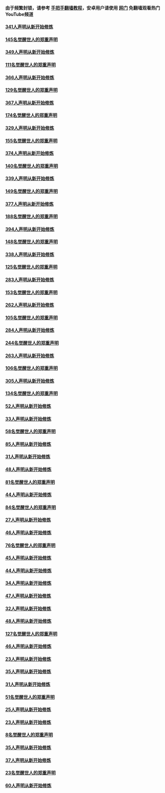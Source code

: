 #### 由于频繁封锁，请参考 [手把手翻墙教程](https://github.com/gfw-breaker/guides/wiki/)，安卓用户请使用 [网门](https://github.com/gfw-breaker/nogfw/blob/master/dl.md?t=06230001) 免翻墙观看热门YouTube频道 

#### [341人声明从新开始修炼](../pages/91/427255.md?t=06230001) 

#### [145名觉醒世人的郑重声明](../pages/91/427254.md?t=06230001) 

#### [349人声明从新开始修炼](../pages/91/426969.md?t=06230001) 

#### [111名觉醒世人的郑重声明](../pages/91/426968.md?t=06230001) 

#### [366人声明从新开始修炼](../pages/91/426737.md?t=06230001) 

#### [129名觉醒世人的郑重声明](../pages/91/426736.md?t=06230001) 

#### [367人声明从新开始修炼](../pages/91/426421.md?t=06230001) 

#### [174名觉醒世人的郑重声明](../pages/91/426420.md?t=06230001) 

#### [329人声明从新开始修炼](../pages/91/426139.md?t=06230001) 

#### [155名觉醒世人的郑重声明](../pages/91/426138.md?t=06230001) 

#### [374人声明从新开始修炼](../pages/91/425811.md?t=06230001) 

#### [140名觉醒世人的郑重声明](../pages/91/425810.md?t=06230001) 

#### [339人声明从新开始修炼](../pages/91/425690.md?t=06230001) 

#### [149名觉醒世人的郑重声明](../pages/91/425689.md?t=06230001) 

#### [377人声明从新开始修炼](../pages/91/424867.md?t=06230001) 

#### [188名觉醒世人的郑重声明](../pages/91/424866.md?t=06230001) 

#### [394人声明从新开始修炼](../pages/91/423914.md?t=06230001) 

#### [148名觉醒世人的郑重声明](../pages/91/423913.md?t=06230001) 

#### [338人声明从新开始修炼](../pages/91/423540.md?t=06230001) 

#### [125名觉醒世人的郑重声明](../pages/91/423539.md?t=06230001) 

#### [283人声明从新开始修炼](../pages/91/423296.md?t=06230001) 

#### [153名觉醒世人的郑重声明](../pages/91/423295.md?t=06230001) 

#### [262人声明从新开始修炼](../pages/91/423004.md?t=06230001) 

#### [105名觉醒世人的郑重声明](../pages/91/423003.md?t=06230001) 

#### [284人声明从新开始修炼](../pages/91/422707.md?t=06230001) 

#### [244名觉醒世人的郑重声明](../pages/91/422706.md?t=06230001) 

#### [263人声明从新开始修炼](../pages/91/422553.md?t=06230001) 

#### [106名觉醒世人的郑重声明](../pages/91/422552.md?t=06230001) 

#### [305人声明从新开始修炼](../pages/91/422153.md?t=06230001) 

#### [134名觉醒世人的郑重声明](../pages/91/422152.md?t=06230001) 

#### [52人声明从新开始修炼](../pages/91/421846.md?t=06230001) 

#### [33人声明从新开始修炼](../pages/91/421804.md?t=06230001) 

#### [58名觉醒世人的郑重声明](../pages/91/421845.md?t=06230001) 

#### [85人声明从新开始修炼](../pages/91/421769.md?t=06230001) 

#### [31人声明从新开始修炼](../pages/91/421763.md?t=06230001) 

#### [48人声明从新开始修炼](../pages/91/421605.md?t=06230001) 

#### [81名觉醒世人的郑重声明](../pages/91/421656.md?t=06230001) 

#### [44人声明从新开始修炼](../pages/91/421544.md?t=06230001) 

#### [84名觉醒世人的郑重声明](../pages/91/421543.md?t=06230001) 

#### [27人声明从新开始修炼](../pages/91/421465.md?t=06230001) 

#### [46人声明从新开始修炼](../pages/91/421454.md?t=06230001) 

#### [76名觉醒世人的郑重声明](../pages/91/421453.md?t=06230001) 

#### [45人声明从新开始修炼](../pages/91/421452.md?t=06230001) 

#### [44人声明从新开始修炼](../pages/91/421422.md?t=06230001) 

#### [34人声明从新开始修炼](../pages/91/421322.md?t=06230001) 

#### [47人声明从新开始修炼](../pages/91/421264.md?t=06230001) 

#### [32人声明从新开始修炼](../pages/91/421225.md?t=06230001) 

#### [48人声明从新开始修炼](../pages/91/421202.md?t=06230001) 

#### [127名觉醒世人的郑重声明](../pages/91/421224.md?t=06230001) 

#### [46人声明从新开始修炼](../pages/91/421203.md?t=06230001) 

#### [23人声明从新开始修炼](../pages/91/421138.md?t=06230001) 

#### [35人声明从新开始修炼](../pages/91/421122.md?t=06230001) 

#### [31人声明从新开始修炼](../pages/91/421081.md?t=06230001) 

#### [51名觉醒世人的郑重声明](../pages/91/421080.md?t=06230001) 

#### [25人声明从新开始修炼](../pages/91/421020.md?t=06230001) 

#### [23人声明从新开始修炼](../pages/91/420884.md?t=06230001) 

#### [8名觉醒世人的郑重声明](../pages/91/420883.md?t=06230001) 

#### [35人声明从新开始修炼](../pages/91/420809.md?t=06230001) 

#### [37人声明从新开始修炼](../pages/91/420766.md?t=06230001) 

#### [23名觉醒世人的郑重声明](../pages/91/420765.md?t=06230001) 

#### [60人声明从新开始修炼](../pages/91/420727.md?t=06230001) 

